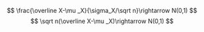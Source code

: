 $$
\frac{\overline X-\mu _X}{\sigma_X/\sqrt n}\rightarrow N(0,1)
$$
$$
\sqrt n(\overline X-\mu _X)\rightarrow N(0,1)
$$
